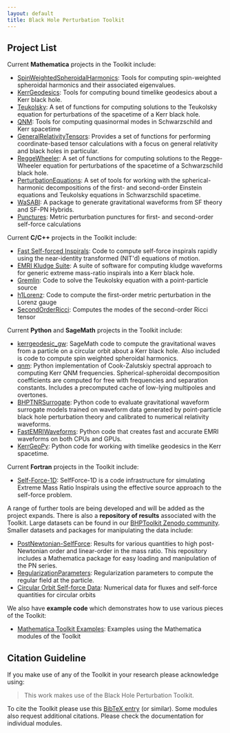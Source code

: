 ```yaml
---
layout: default
title: Black Hole Perturbation Toolkit
---
```


## Project List

Current **Mathematica** projects in the Toolkit include:

* [SpinWeightedSpheroidalHarmonics](https://bhptoolkit.org/SpinWeightedSpheroidalHarmonics): Tools for computing spin-weighted spheroidal harmonics and their associated eigenvalues.
* [KerrGeodesics](https://bhptoolkit.org/KerrGeodesics): Tools for computing bound timelike geodesics about a Kerr black hole.
* [Teukolsky](https://bhptoolkit.org/Teukolsky): A set of functions for computing solutions to the Teukolsky equation for perturbations of the spacetime of a Kerr black hole.
* [QNM](https://bhptoolkit.org/QNM-Mathematica): Tools for computing quasinormal modes in Schwarzschild and Kerr spacetime
* [GeneralRelativityTensors](https://bhptoolkit.org/GeneralRelativityTensors/): Provides a set of functions for performing coordinate-based tensor calculations with a focus on general relativity and black holes in particular.
* [ReggeWheeler](https://bhptoolkit.org/ReggeWheeler/): A set of functions for computing solutions to the Regge-Wheeler equation for perturbations of the spacetime of a Schwarzschild black hole.
* [PerturbationEquations](https://bhptoolkit.org/PerturbationEquations/): A set of tools for working with the spherical-harmonic decompositions of the first- and second-order Einstein equations and Teukolsky equations in Schwarzschild spacetime.
* [WaSABI](https://bhptoolkit.org/WaSABI/): A package to generate gravitational waveforms from SF theory and SF-PN Hybrids.
* [Punctures](https://github.com/BlackHolePerturbationToolkit/Punctures): Metric perturbation punctures for first- and second-order self-force calculations

Current **C/C++** projects in the Toolkit include:

* [Fast Self-forced Inspirals](https://bhptoolkit.org/Fast_Self-Forced_Inspirals/): Code to compute self-force inspirals rapidly using the near-identity transformed (NIT'd) equations of motion.
* [EMRI Kludge Suite](https://github.com/alvincjk/EMRI_Kludge_Suite): A suite of software for computing kludge waveforms for generic extreme mass-ratio inspirals into a Kerr black hole.
* [Gremlin](https://bhptoolkit.org/GremlinEq): Code to solve the Teukolsky equation with a point-particle source
* [h1Lorenz](https://github.com/BlackHolePerturbationToolkit/h1Lorenz): Code to compute the first-order metric perturbation in the Lorenz gauge
* [SecondOrderRicci](https://github.com/BlackHolePerturbationToolkit/SecondOrderRicci): Computes the modes of the second-order Ricci tensor

Current **Python** and **SageMath** projects in the Toolkit include:

* [kerrgeodesic_gw](https://github.com/BlackHolePerturbationToolkit/kerrgeodesic_gw): SageMath code to compute the gravitational waves from a particle on a circular orbit about a Kerr black hole. Also included is code to compute spin weighted spheroidal harmonics.
* [qnm](https://github.com/BlackHolePerturbationToolkit/qnm): Python implementation of Cook-Zalutskiy spectral approach to computing Kerr QNM frequencies. Spherical-spheroidal decomposition coefficients are computed for free with frequencies and separation constants. Includes a precomputed cache of low-lying multipoles and overtones.
* [BHPTNRSurrogate](https://bhptoolkit.org/BHPTNRSurrogate/): Python code to evaluate gravitational waveform surrogate models trained on waveform data generated by point-particle black hole perturbation theory and calibrated to numerical relativity waveforms.
* [FastEMRIWaveforms](https://bhptoolkit.org/FastEMRIWaveforms_main.html): Python code that creates fast and accurate EMRI waveforms on both CPUs and GPUs. 
* [KerrGeoPy](https://github.com/BlackHolePerturbationToolkit/KerrGeoPy): Python code for working with timelike geodesics in the Kerr spacetime.

Current **Fortran** projects in the Toolkit include:

* [Self-Force-1D](https://bhptoolkit.org/Self-Force-1D.html): SelfForce-1D is a code infrastructure for simulating Extreme Mass Ratio Inspirals using the effective source approach to the self-force problem.

A range of further tools are being developed and will be added as the project expands. There is also a **repository of results** associated with the Toolkit. Large datasets can be found in our [BHPToolkit Zenodo community](https://zenodo.org/communities/bhptoolkit/). Smaller datasets and packages for manipulating the data include:

* [PostNewtonian-SelfForce](https://bhptoolkit.org/PostNewtonianSelfForce/): Results for various quantities to high post-Newtonian order and linear-order in the mass ratio. This repository includes a Mathematica package for easy loading and manipulation of the PN series.
* [RegularizationParameters](https://github.com/BlackHolePerturbationToolkit/RegularizationParameters): Regularization parameters to compute the regular field at the particle.
* [Circular Orbit Self-force Data](https://github.com/BlackHolePerturbationToolkit/CircularOrbitSelfForceData): Numerical data for fluxes and self-force quantities for circular orbits


We also have **example code** which demonstrates how to use various pieces of the Toolkit:

 * [Mathematica Toolkit Examples](https://github.com/BlackHolePerturbationToolkit/MathematicaToolkitExamples): Examples using the Mathematica modules of the Toolkit

## Citation Guideline

If you make use of any of the Toolkit in your research please acknowledge using:

> This work makes use of the Black Hole Perturbation Toolkit.

To cite the Toolkit please use this [BibTeX entry](BHPToolkit.bib) (or similar). Some modules also request additional citations. Please check the documentation for individual modules. 
